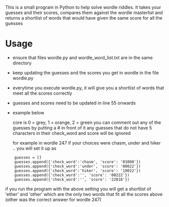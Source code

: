 This is a small program in Python to help solve wordle riddles. It takes
your guesses and their scores, compares them against the wordle masterlist
and returns a shortlist of words that would have given the same score for all the guesses


# Usage 

- ensure that files wordle.py and wordle_word_list.txt are in the same directory
- keep updating the guesses and the scores you get in wordle in the file wordle.py
- everytime you execute wordle.py, it will give you a shortlist of words that meet all the scores correctly

- guesses and scores need to be updated in line 55 onwards
- example below

    core is 0 = grey, 1 = orange, 2 = green
    you can comment out any of the guesses by putting a # in front of it
    any guesses that do not have 5 characters in their check_word and score will be ignored

    for example in wordle 247 if your choices were chasm, under and hiker .. you will set it up as
```
    guesses = []
    guesses.append({'check_word':'chasm', 'score': '01000'})
    guesses.append({'check_word':'under', 'score': '00022'})
    guesses.append({'check_word':'hiker', 'score': '10022'})
    guesses.append({'check_word':'', 'score': '00222'})
    guesses.append({'check_word':'', 'score': '22010'})
```   

if you run the program with the above setting 
you will get a shortlist of 'ether' and 'other' 
which are the only two words that fit all the 
scores above (other was the correct answer for wordle 247)

